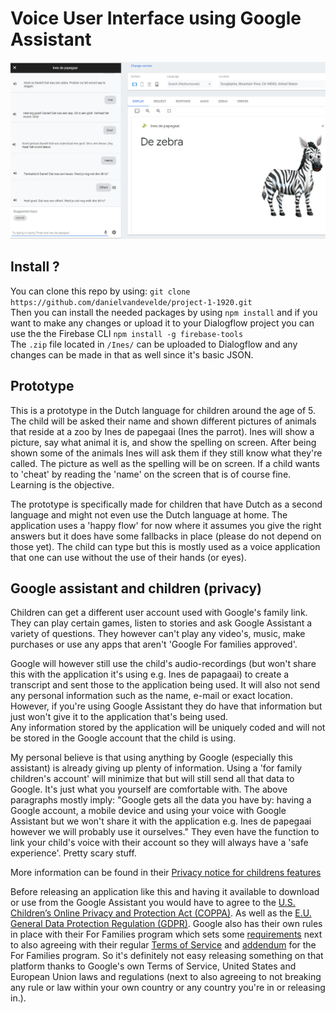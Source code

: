 # Voice User Interface using Google Assistant

<kbd>![Shiny front-end](https://raw.githubusercontent.com/DanielvandeVelde/project-1-1920/master/main.jpg "Shiny front-end")</kbd>

## Install ?

You can clone this repo by using:
`git clone https://github.com/danielvandevelde/project-1-1920.git`  
Then you can install the needed packages by using `npm install` and if you want to make any changes or upload it to your Dialogflow project you can use the the Firebase CLI `npm install -g firebase-tools`  
The `.zip` file located in `/Ines/` can be uploaded to Dialogflow and any changes can be made in that as well since it's basic JSON.

## Prototype

This is a prototype in the Dutch language for children around the age of 5. The child will be asked their name and shown different pictures of animals that reside at a zoo by Ines de papegaai (Ines the parrot). Ines will show a picture, say what animal it is, and show the spelling on screen. After being shown some of the animals Ines will ask them if they still know what they're called. The picture as well as the spelling will be on screen. If a child wants to 'cheat' by reading the 'name' on the screen that is of course fine. Learning is the objective.

The prototype is specifically made for children that have Dutch as a second language and might not even use the Dutch language at home. The application uses a 'happy flow' for now where it assumes you give the right answers but it does have some fallbacks in place (please do not depend on those yet).
The child can type but this is mostly used as a voice application that one can use without the use of their hands (or eyes).

## Google assistant and children (privacy)

Children can get a different user account used with Google's family link. They can play certain games, listen to stories and ask Google Assistant a variety of questions. They however can't play any video's, music, make purchases or use any apps that aren't 'Google For families approved'.

Google will however still use the child's audio-recordings (but won't share this with the application it's using e.g. Ines de papagaai) to create a transcript and sent those to the application being used. It will also not send any personal information such as the name, e-mail or exact location. However, if you're using Google Assistant they do have that information but just won't give it to the application that's being used.  
Any information stored by the application will be uniquely coded and will not be stored in the Google account that the child is using.

My personal believe is that using anything by Google (especially this assistant) is already giving up plenty of information. Using a 'for family children's account' will minimize that but will still send all that data to Google.
It's just what you yourself are comfortable with.
The above paragraphs mostly imply: "Google gets all the data you have by: having a Google account, a mobile device and using your voice with Google Assistant but we won't share it with the application e.g. Ines de papegaai however we will probably use it ourselves."
They even have the function to link your child's voice with their account so they will always have a 'safe experience'.
Pretty scary stuff.

More information can be found in their [Privacy notice for childrens features](https://assistant.google.com/privacy-notice-childrens-features/)

Before releasing an application like this and having it available to download or use from the Google Assistant you would have to agree to the [U.S. Children’s Online Privacy and Protection Act (COPPA)](https://www.ftc.gov/tips-advice/business-center/privacy-and-security/children's-privacy). As well as the [E.U. General Data Protection Regulation (GDPR)](https://eur-lex.europa.eu/legal-content/EN/TXT/?uri=CELEX%3A32016R0679).
Google also has their own rules in place with their For Families program which sets some [requirements](https://developers.google.com/assistant/console/policies/general-policies#actions_for_families) next to also agreeing with their regular [Terms of Service](https://developers.google.com/assistant/console/policies/terms-of-service) and [addendum](https://developers.google.com/assistant/console/policies/actions-for-families-addendum) for the For Families program.
So it's definitely not easy releasing something on that platform thanks to Google's own Terms of Service, United States and European Union laws and regulations (next to also agreeing to not breaking any rule or law within your own country or any country you're in or releasing in.).
